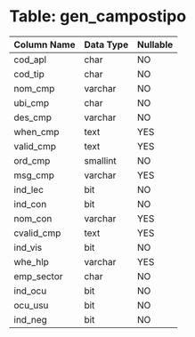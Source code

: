 # Table: gen_campostipo

| Column Name | Data Type | Nullable |
|-------------|-----------|----------|
| cod_apl | char | NO |
| cod_tip | char | NO |
| nom_cmp | varchar | NO |
| ubi_cmp | char | NO |
| des_cmp | varchar | NO |
| when_cmp | text | YES |
| valid_cmp | text | YES |
| ord_cmp | smallint | NO |
| msg_cmp | varchar | YES |
| ind_lec | bit | NO |
| ind_con | bit | NO |
| nom_con | varchar | YES |
| cvalid_cmp | text | YES |
| ind_vis | bit | NO |
| whe_hlp | varchar | YES |
| emp_sector | char | NO |
| ind_ocu | bit | NO |
| ocu_usu | bit | NO |
| ind_neg | bit | NO |
